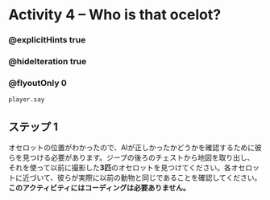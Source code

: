 # Activity 4 – Who is that ocelot?

### @explicitHints true
### @hideIteration true 
### @flyoutOnly 0

```python
player.say
```

## ステップ 1
オセロットの位置がわかったので、AIが正しかったかどうかを確認するために彼らを見つける必要があります。ジープの後ろのチェストから地図を取り出し、
それを使って以前に撮影した**3匹**のオセロットを見つけてください。各オセロットに近づいて、彼らが実際に以前の動物と同じであることを確認してください。**このアクティビティにはコーディングは必要ありません。**
